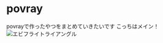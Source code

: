 # povray
povrayで作ったやつをまとめていきたいです
こっちはメイン！
![エビフライトライアングル](https：//https://github.com/bibinba/povray/blob/img/SnapCrab_2017-6-26_14-53-2900.png "サンプル")
